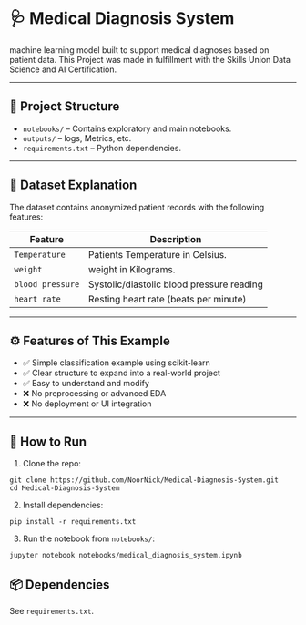 # 🩺 Medical Diagnosis System
machine learning model built to support medical diagnoses based on patient data. This Project was made in fulfillment with the Skills Union Data Science and AI Certification.

---

## 📁 Project Structure

- `notebooks/` – Contains exploratory and main notebooks.
- `outputs/` – logs, Metrics, etc.
- `requirements.txt` – Python dependencies.

---

## 🧬 Dataset Explanation

The dataset contains anonymized patient records with the following features:

| Feature           | Description                                 |
|-------------------|---------------------------------------------|
| `Temperature`             | Patients Temperature in Celsius.      |
| `weight`          | weight in Kilograms.    |
| `blood pressure`  | Systolic/diastolic blood pressure reading   |
| `heart rate`     | Resting heart rate (beats per minute)        |

---

## ⚙️ Features of This Example

- ✅ Simple classification example using scikit-learn
- ✅ Clear structure to expand into a real-world project
- ✅ Easy to understand and modify
- ❌ No preprocessing or advanced EDA
- ❌ No deployment or UI integration


---

## 🚀 How to Run

1. Clone the repo:
```
git clone https://github.com/NoorNick/Medical-Diagnosis-System.git
cd Medical-Diagnosis-System
```
2. Install dependencies:
```
pip install -r requirements.txt
```
3. Run the notebook from `notebooks/`:
```
jupyter notebook notebooks/medical_diagnosis_system.ipynb
```

## 📦 Dependencies

See `requirements.txt`.
